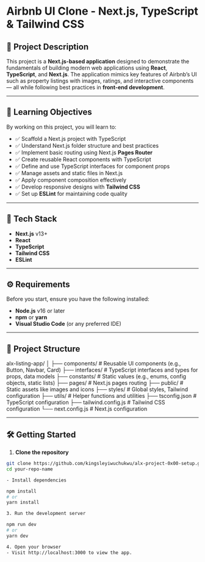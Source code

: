 # Airbnb UI Clone - Next.js, TypeScript & Tailwind CSS

## 📌 Project Description
This project is a **Next.js-based application** designed to demonstrate the fundamentals of building modern web applications using **React**, **TypeScript**, and **Next.js**. The application mimics key features of Airbnb’s UI such as property listings with images, ratings, and interactive components — all while following best practices in **front-end development**.

---

## 🎯 Learning Objectives
By working on this project, you will learn to:

- ✅ Scaffold a Next.js project with TypeScript
- ✅ Understand Next.js folder structure and best practices
- ✅ Implement basic routing using Next.js **Pages Router**
- ✅ Create reusable React components with TypeScript
- ✅ Define and use TypeScript interfaces for component props
- ✅ Manage assets and static files in Next.js
- ✅ Apply component composition effectively
- ✅ Develop responsive designs with **Tailwind CSS**
- ✅ Set up **ESLint** for maintaining code quality

---

## 🚀 Tech Stack
- **Next.js** v13+
- **React**
- **TypeScript**
- **Tailwind CSS**
- **ESLint**

---

## ⚙️ Requirements
Before you start, ensure you have the following installed:

- **Node.js** v16 or later
- **npm** or **yarn**
- **Visual Studio Code** (or any preferred IDE)

---

## 📁 Project Structure

alx-listing-app/
│
├── components/      # Reusable UI components (e.g., Button, Navbar, Card)
├── interfaces/      # TypeScript interfaces and types for props, data models
├── constants/       # Static values (e.g., enums, config objects, static lists)
├── pages/           # Next.js pages routing
├── public/          # Static assets like images and icons
├── styles/          # Global styles, Tailwind configuration
├── utils/           # Helper functions and utilities
├── tsconfig.json    # TypeScript configuration
├── tailwind.config.js # Tailwind CSS configuration
└── next.config.js   # Next.js configuration


---

## 🛠️ Getting Started

1. **Clone the repository**
```bash
git clone https://github.com/kingsleyiwuchukwu/alx-project-0x00-setup.git
cd your-repo-name

- Install dependencies

npm install
# or
yarn install

3. Run the development server

npm run dev
# or
yarn dev

4. Open your browser
- Visit http://localhost:3000 to view the app.